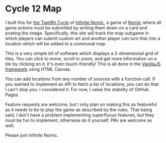 # Cycle 12 Map

I built this for [the Twelfth Cycle](https://infinitenomic.miraheze.org/wiki/Cycle_12) of [Infinite Nomic](https://nomic.gay), a game of [Nomic](https://en.wikipedia.org/wiki/Nomic) where all game actions must be submitted by writing them down on a card and posting the image. Specifically, this site will track the map subgame in which players can submit custom art and another player can turn that into a location which will be added to a communal map.

This is a very simple bit of software which displays a 2-dimensional grid of tiles. You can click to move, scroll to zoom, and get more information on a tile by clicking on it. It's even touch-friendly! This is all done in the [VanillaJS framework](http://vanilla-js.com/) using HTML Canvas.

You can add locations from any number of sources with a function call. If you wanted to implement an API to fetch a list of locations, you can do that. I can't stop you. I considered it. For now, I value the stability of GitHub Pages.

Feature requests are welcome, but I only plan on making this as featureful as it needs to be to play the game as described by the rules. That being said, I don't have a problem implementing superfluous features, but they must be fun to implement, otherwise do it yourself. PRs are welcome as well.

Please join Infinite Nomic.
